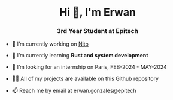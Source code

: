 <h1 align="center">Hi 👋, I'm Erwan</h1>
<h3 align="center">3rd Year Student at Epitech</h3>

- 🔭 I’m currently working on [Nito](github.com/EstusSipper/Nito)

- 🌱 I’m currently learning **Rust and system development**

- 🤝 I’m looking for an internship on Paris, FEB-2024 - MAY-2024

- 👨‍💻 All of my projects are available on this Github repository

- 📫 Reach me by email at erwan.gonzales@epitech
